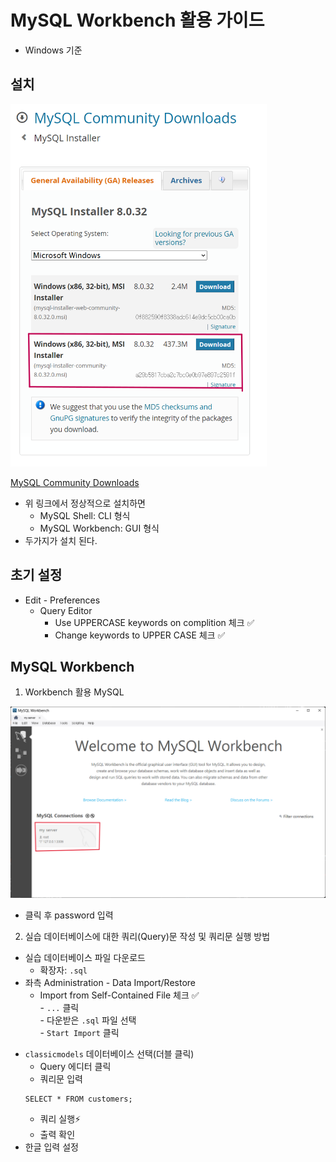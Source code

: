 # MySQL Workbench 활용 가이드
* Windows 기준
## 설치
<!-- ![Alt text](images/01_1.png){: width="30" height="60"} -->
<img src="images/01_1.png" width="410" height="580">

[MySQL Community Downloads](https://dev.mysql.com/downloads/installer/)

* 위 링크에서 정상적으로 설치하면
  * MySQL Shell: CLI 형식
  * MySQL Workbench: GUI 형식
* 두가지가 설치 된다.

## 초기 설정
* Edit - Preferences
  * Query Editor
    * Use UPPERCASE keywords on complition 체크 ✅
    * Change keywords to UPPER CASE 체크 ✅

## MySQL Workbench
1. Workbench 활용 MySQL

![Alt text](images/01_2.png)

* 클릭 후 password 입력

2. 실습 데이터베이스에 대한 쿼리(Query)문 작성 및 쿼리문 실행 방법

* 실습 데이터베이스 파일 다운로드
  * 확장자: `.sql`
* 좌측 Administration - Data Import/Restore
  * Import from Self-Contained File 체크 ✅  \
  \- `...` 클릭   \
  \- 다운받은 `.sql` 파일 선택  \
  \- `Start Import` 클릭
- `classicmodels` 데이터베이스 선택(더블 클릭)
  * Query 에디터 클릭
  * 쿼리문 입력
  ```
  SELECT * FROM customers;
  ```
  * 쿼리 실행⚡
  * 출력 확인
- 한글 입력 설정
